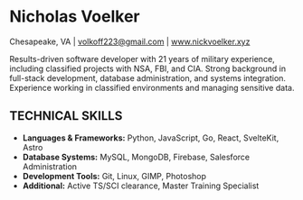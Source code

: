 # Nicholas Voelker
Chesapeake, VA | volkoff223@gmail.com | www.nickvoelker.xyz

Results-driven software developer with 21 years of military experience, including classified projects with NSA, FBI, and CIA. Strong background in full-stack development, database administration, and systems integration. Experience working in classified environments and managing sensitive data.

## TECHNICAL SKILLS

- **Languages & Frameworks:** Python, JavaScript, Go, React, SvelteKit, Astro
- **Database Systems:** MySQL, MongoDB, Firebase, Salesforce Administration
- **Development Tools:** Git, Linux, GIMP, Photoshop
- **Additional:** Active TS/SCI clearance, Master Training Specialist

